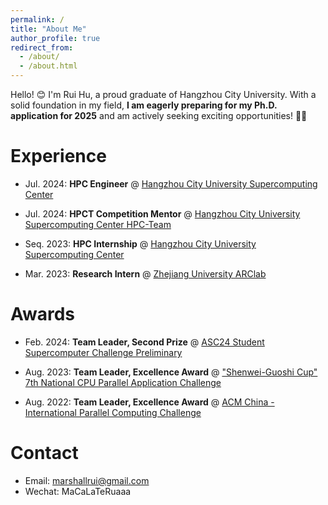```yaml
---
permalink: /
title: "About Me"
author_profile: true
redirect_from: 
  - /about/
  - /about.html
---
```


Hello! 😊 I'm Rui Hu, a proud graduate of Hangzhou City University. With a solid foundation in my field, **I am eagerly preparing for my Ph.D. application for 2025** and am actively seeking exciting opportunities! 🌟🔬

Experience
======
  - Jul. 2024: **HPC Engineer** @ [Hangzhou City University Supercomputing Center](http://www.hzcu.edu.cn/index.html)

  - Jul. 2024: **HPCT Competition Mentor** @ [Hangzhou City University Supercomputing Center HPC-Team](https://github.com/HZCU-HPCT/)
  
  - Seq. 2023: **HPC Internship** @ [Hangzhou City University Supercomputing Center](http://www.hzcu.edu.cn/index.html)

  - Mar. 2023: **Research Intern** @ [Zhejiang University ARClab](http://arc.zju.edu.cn/main.htm)

Awards
======

  - Feb. 2024: **Team Leader, Second Prize** @ [ASC24 Student Supercomputer Challenge Preliminary](http://www.asc-events.net/StudentChallenge/index.html)
  
  - Aug. 2023: **Team Leader, Excellence Award** @ ["Shenwei-Guoshi Cup" 7th National CPU Parallel Application Challenge](http://www.paratera-edu.org.cn/resource/index)
  
  - Aug. 2022: **Team Leader, Excellence Award** @ [ACM China - International Parallel Computing Challenge](http://www.paratera-edu.org.cn/resource/index)

Contact
======
  - Email: marshallrui@gmail.com
  - Wechat: MaCaLaTeRuaaa